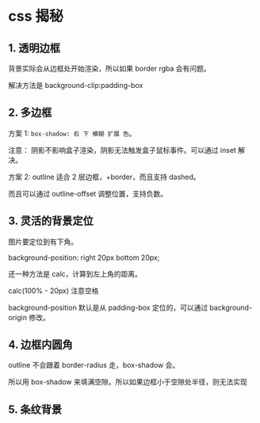 # css 揭秘

## 1. 透明边框

背景实际会从边框处开始渲染，所以如果 border rgba 会有问题。

解决方法是 background-clip:padding-box

## 2. 多边框

方案 1: `box-shadow: 右 下 模糊 扩展 色`。

注意： 阴影不影响盒子渲染，阴影无法触发盒子鼠标事件。可以通过 inset 解决。

方案 2: outline 适合 2 层边框，+border，而且支持 dashed。

而且可以通过 outline-offset 调整位置，支持负数。

## 3. 灵活的背景定位

图片要定位到有下角。

background-position: right 20px bottom 20px;

还一种方法是 calc，计算到左上角的距离。

calc(100% - 20px) 注意空格

background-position 默认是从 padding-box 定位的，可以通过 background-origin 修改。

## 4. 边框内圆角

outline 不会跟着 border-radius 走，box-shadow 会。

所以用 box-shadow 来填满空隙。所以如果边框小于空隙处半径，则无法实现

## 5. 条纹背景
